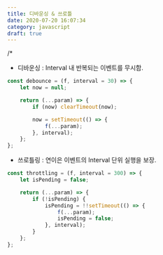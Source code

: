 ```yaml
---
title: 디바운싱 & 쓰로틀
date: 2020-07-20 16:07:34
category: javascript
draft: true
---
```


/\*

- 디바운싱 : Interval 내 반복되는 이벤트를 무시함.

```javascript
const debounce = (f, interval = 30) => {
	let now = null;

	return (...param) => {
		if (now) clearTimeout(now);

		now = setTimeout(() => {
			f(...param);
		}, interval);
	};
};
```

- 쓰로틀링 : 연이은 이벤트의 Interval 단위 실행을 보장.

```javascript
const throttling = (f, interval = 300) => {
	let isPending = false;

	return (...param) => {
		if (!isPending) {
			isPending = !!setTimeout(() => {
				f(...param);
				isPending = false;
			}, interval);
		}
	};
};
```
